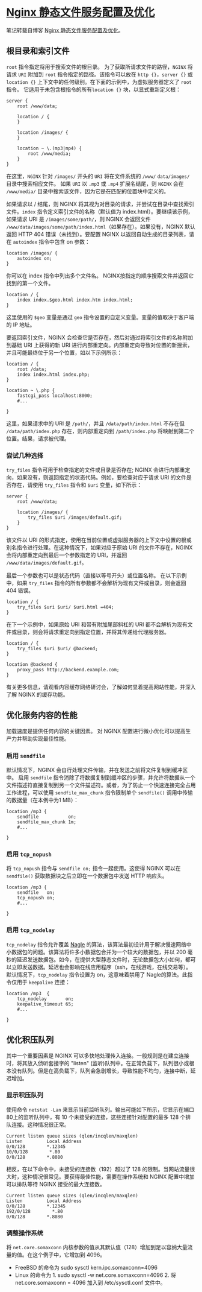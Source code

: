 # [Nginx 静态文件服务配置及优化](https://segmentfault.com/a/1190000019276954 "Nginx 静态文件服务配置及优化") #
笔记转载自博客 [Nginx 静态文件服务配置及优化](https://segmentfault.com/a/1190000019276954 "Nginx 静态文件服务配置及优化")。

## 根目录和索引文件 ##
`root` 指令指定将用于搜索文件的根目录。 为了获取所请求文件的路径，`NGINX` 将请求 `URI` 附加到 `root` 指令指定的路径。该指令可以放在 `http {}`，`server {}` 或 `location {}` 上下文中的任何级别。在下面的示例中，为虚拟服务器定义了 `root` 指令。 它适用于未包含根指令的所有`location {}` 块，以显式重新定义根：

	server {
	    root /www/data;
	
	    location / {
	    }
	
	    location /images/ {
	    }
	
	    location ~ \.(mp3|mp4) {
	        root /www/media;
	    }
	}

在这里，`NGINX` 针对 `/images/` 开头的 `URI` 将在文件系统的 `/www/` `data/images/` 目录中搜索相应文件。 如果 `URI` 以 `.mp3` 或 `.mp4` 扩展名结尾，则 `NGINX` 会在 `/www/media/` 目录中搜索该文件，因为它是在匹配的位置块中定义的。

如果请求以 / 结尾，则 NGINX 将其视为对目录的请求，并尝试在目录中查找索引文件。`index` 指令定义索引文件的名称（默认值为 index.html）。要继续该示例，如果请求 URI 是 `/images/some/path/`，则 NGINX 会返回文件 `/www/data/images/some/path/index.html`（如果存在）。如果没有，NGINX 默认返回 HTTP 404 错误（未找到）。要配置 NGINX 以返回自动生成的目录列表，请在 `autoindex` 指令中包含 on 参数：

	location /images/ {
    	autoindex on;
	}

你可以在 index 指令中列出多个文件名。 NGINX按指定的顺序搜索文件并返回它找到的第一个文件。

	location / {
	    index index.$geo.html index.htm index.html;
	}

这里使用的 `$geo` 变量是通过 `geo` 指令设置的自定义变量。变量的值取决于客户端的 IP 地址。

要返回索引文件，NGINX 会检查它是否存在，然后对通过将索引文件的名称附加到基础 URI 上获得的新 URI 进行内部重定向。内部重定向导致对位置的新搜索，并且可能最终位于另一个位置，如以下示例所示：

	location / {
	    root /data;
	    index index.html index.php;
	}
	
	location ~ \.php {
	    fastcgi_pass localhost:8000;
	    #...
	
	}

这里，如果请求中的 URI 是 `/path/`，并且 `/data/path/index.html` 不存在但 `/data/path/index.php` 存在，则内部重定向到 `/path/index.php` 将映射到第二个位置。结果，请求被代理。

### 尝试几种选择 ###
`try_files` 指令可用于检查指定的文件或目录是否存在; NGINX 会进行内部重定向，如果没有，则返回指定的状态代码。例如，要检查对应于请求 URI 的文件是否存在，请使用 `try_files` 指令和 `$uri` 变量，如下所示：

	server {
	    root /www/data;
	
	    location /images/ {
	        try_files $uri /images/default.gif;
	    }
	}

该文件以 URI 的形式指定，使用在当前位置或虚拟服务器的上下文中设置的根或别名指令进行处理。在这种情况下，如果对应于原始 URI 的文件不存在，NGINX 会将内部重定向到最后一个参数指定的 URI，并返回 `/www/data/images/default.gif`。

最后一个参数也可以是状态代码（直接以等号开头）或位置名称。 在以下示例中，如果 `try_files` 指令的所有参数都不会解析为现有文件或目录，则会返回 404 错误。

	location / {
	    try_files $uri $uri/ $uri.html =404;
	}

在下一个示例中，如果原始 URI 和带有附加尾部斜杠的 URI 都不会解析为现有文件或目录，则会将请求重定向到指定位置，并将其传递给代理服务器。

	location / {
	    try_files $uri $uri/ @backend;
	}
	
	location @backend {
	    proxy_pass http://backend.example.com;
	}

有关更多信息，请观看内容缓存网络研讨会，了解如何显着提高网站性能，并深入了解 NGINX 的缓存功能。

## 优化服务内容的性能 ##
加载速度是提供任何内容的关键因素。 对 NGINX 配置进行微小优化可以提高生产力并帮助实现最佳性能。

### 启用 `sendfile` ###
默认情况下，NGINX 会自行处理文件传输，并在发送之前将文件复制到缓冲区中。 启用 `sendfile` 指令消除了将数据复制到缓冲区的步骤，并允许将数据从一个文件描述符直接复制到另一个文件描述符。或者，为了防止一个快速连接完全占用工作进程，可以使用 `sendfile_max_chunk` 指令限制单个 `sendfile()` 调用中传输的数据量（在本例中为1 MB）：

	location /mp3 {
	    sendfile           on;
	    sendfile_max_chunk 1m;
	    #...
	
	}

### 启用 `tcp_nopush` ###
将 `tcp_nopush` 指令与 `sendfile on;` 指令一起使用。这使得 NGINX 可以在 `sendfile()` 获取数据块之后立即在一个数据包中发送 HTTP 响应头。

	location /mp3 {
	    sendfile   on;
	    tcp_nopush on;
	    #...
	
	}

### 启用 `tcp_nodelay` ###
`tcp_nodelay` 指令允许覆盖 [Nagle](https://en.wikipedia.org/wiki/Nagle "Nagle") 的算法，该算法最初设计用于解决慢速网络中小数据包的问题。该算法将许多小数据包合并为一个较大的数据包，并以 200 毫秒的延迟发送数据包。如今，在提供大型静态文件时，无论数据包大小如何，都可以立即发送数据。延迟也会影响在线应用程序（ssh，在线游戏，在线交易等）。默认情况下，`tcp_nodelay` 指令设置为 on，这意味着禁用了 Nagle的算法。此指令仅用于 `keepalive` 连接：

	location /mp3  {
	    tcp_nodelay       on;
	    keepalive_timeout 65;
	    #...
	    
	}

## 优化积压队列 ##
其中一个重要因素是 NGINX 可以多快地处理传入连接。一般规则是在建立连接时，将其放入侦听套接字的 "listen" (监听)队列中。在正常负载下，队列很小或根本没有队列。但是在高负载下，队列会急剧增长，导致性能不均匀，连接中断，延迟增加。

### 显示积压队列 ###
使用命令 `netstat -Lan` 来显示当前监听队列。输出可能如下所示，它显示在端口 80上的监听队列中，有 10 个未接受的连接，这些连接针对配置的最多 128 个排队连接。这种情况很正常。

	Current listen queue sizes (qlen/incqlen/maxqlen)
	Listen         Local Address         
	0/0/128        *.12345            
	10/0/128        *.80       
	0/0/128        *.8080

相反，在以下命令中，未接受的连接数（192）超过了 128 的限制。当网站流量很大时，这种情况很常见。要获得最佳性能，需要在操作系统和 NGINX 配置中增加可以排队等待 NGINX 接受的最大连接数。

	Current listen queue sizes (qlen/incqlen/maxqlen)
	Listen         Local Address         
	0/0/128        *.12345            
	192/0/128        *.80       
	0/0/128        *.8080

### 调整操作系统 ###
将 `net.core.somaxconn` 内核参数的值从其默认值（128）增加到足以容纳大量流量的值。在这个例子中，它增加到 4096。

- FreeBSD 的命令为 sudo sysctl kern.ipc.somaxconn=4096
- Linux 的命令为 1. sudo sysctl -w net.core.somaxconn=4096 2. 将 net.core.somaxconn = 4096 加入到 /etc/sysctl.conf 文件中。

